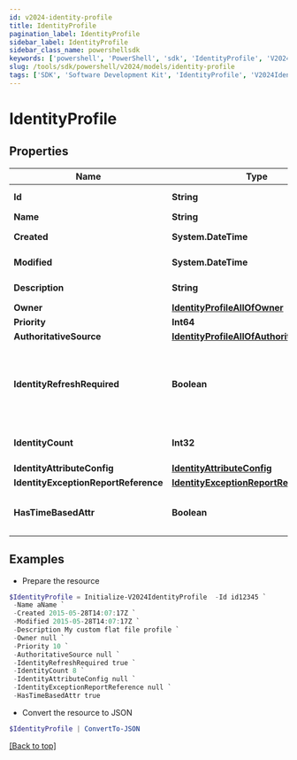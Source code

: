 ```yaml
---
id: v2024-identity-profile
title: IdentityProfile
pagination_label: IdentityProfile
sidebar_label: IdentityProfile
sidebar_class_name: powershellsdk
keywords: ['powershell', 'PowerShell', 'sdk', 'IdentityProfile', 'V2024IdentityProfile'] 
slug: /tools/sdk/powershell/v2024/models/identity-profile
tags: ['SDK', 'Software Development Kit', 'IdentityProfile', 'V2024IdentityProfile']
---
```



# IdentityProfile

## Properties

Name | Type | Description | Notes
------------ | ------------- | ------------- | -------------
**Id** | **String** | System-generated unique ID of the Object | [optional] [readonly] 
**Name** | **String** | Name of the Object | [required]
**Created** | **System.DateTime** | Creation date of the Object | [optional] [readonly] 
**Modified** | **System.DateTime** | Last modification date of the Object | [optional] [readonly] 
**Description** | **String** | Identity profile's description. | [optional] 
**Owner** | [**IdentityProfileAllOfOwner**](identity-profile-all-of-owner) |  | [optional] 
**Priority** | **Int64** | Identity profile's priority. | [optional] 
**AuthoritativeSource** | [**IdentityProfileAllOfAuthoritativeSource**](identity-profile-all-of-authoritative-source) |  | [required]
**IdentityRefreshRequired** | **Boolean** | Set this value to 'True' if an identity refresh is necessary. You would typically want to trigger an identity refresh when a change has been made on the source. | [optional] [default to $false]
**IdentityCount** | **Int32** | Number of identities belonging to the identity profile. | [optional] 
**IdentityAttributeConfig** | [**IdentityAttributeConfig**](identity-attribute-config) |  | [optional] 
**IdentityExceptionReportReference** | [**IdentityExceptionReportReference**](identity-exception-report-reference) |  | [optional] 
**HasTimeBasedAttr** | **Boolean** | Indicates the value of `requiresPeriodicRefresh` attribute for the identity profile. | [optional] [default to $false]

## Examples

- Prepare the resource
```powershell
$IdentityProfile = Initialize-V2024IdentityProfile  -Id id12345 `
 -Name aName `
 -Created 2015-05-28T14:07:17Z `
 -Modified 2015-05-28T14:07:17Z `
 -Description My custom flat file profile `
 -Owner null `
 -Priority 10 `
 -AuthoritativeSource null `
 -IdentityRefreshRequired true `
 -IdentityCount 8 `
 -IdentityAttributeConfig null `
 -IdentityExceptionReportReference null `
 -HasTimeBasedAttr true
```

- Convert the resource to JSON
```powershell
$IdentityProfile | ConvertTo-JSON
```


[[Back to top]](#) 

